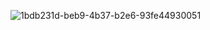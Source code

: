 
![1bdb231d-beb9-4b37-b2e6-93fe44930051](https://github.com/Rina1302/Daily_UI/assets/92846534/41f41a2f-7296-4925-87d9-9242561abc63)
